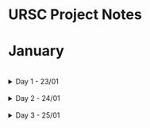 # URSC Project Notes

# January

<br>

<details>
  <summary>Day 1 - 23/01</summary>
  
### Task Assigned - SOC vs FPGA

# SoC (System on Chip):

![500px-ARMSoCBlockDiagram svg](https://github.com/ISRO-Project/Ramdev/assets/43489027/12a9f5fa-5b8d-4bfe-9446-df12eaedcb2b)

-> A System on a Chip (SoC) is an integrated circuit that integrates most or all components of a computer or other electronic system1. It usually includes a CPU (via a microprocessor or microcontroller), memory, input/output (I/O) ports, and secondary storage on a single substrate, such as silicon.

-> Higher-performance SoCs are often paired with dedicated and physically separate memory and secondary storage (such as LPDDR and eUFS or eMMC, respectively) chips, that may be layered on top of the SoC in what's known as a package on package (PoP) configuration, or be placed close to the SoC. Additionally, SoCs may use separate wireless modems.

-> Characteristics:
  - High level of integration
  - Low power consumption
  - Fixed architecture
  - Limited flexibility

ref: [System on a chip](https://en.wikipedia.org/wiki/System_on_a_chip), [Architecture of SoC](https://www.geeksforgeeks.org/architecture-of-soc/), [System on a Chip: How Smaller, Faster Devices are Made](https://www.ansys.com/en-in/blog/what-is-system-on-a-chip)

# FPGA (Field Programmable Gate Array):

##### Zynq UltraScale+ MPSoC ZCU104 Evaluation Kit
![1682465137359](https://github.com/ISRO-Project/Ramdev/assets/43489027/a23a5428-9fd0-4f91-b4a3-9264f2094e40)

-> Field Programmable Gate Arrays (FPGAs) are integrated circuits often sold off-the-shelf. They’re referred to as ‘field programmable’ because they provide customers the ability to reconfigure the hardware to meet specific use case requirements after the manufacturing process. This allows for feature upgrades and bug fixes to be performed in situ, which is especially useful for remote deployments.

-> FPGAs contain configurable logic blocks (CLBs) and a set of programmable interconnects that allow the designer to connect blocks and configure them to perform everything from simple logic gates to complex functions. Full SoC designs containing multiple processes can be put onto a single FPGA device

##### A Simplified CLB
![2210](https://github.com/ISRO-Project/Ramdev/assets/43489027/76948c8b-aebc-4b71-8761-c27149b1ab6c)

-> Characteristics:
  - Reconfigurability
  - Well suited for Parallel Processing
  - Custom Hardware Acceleration
  - High power consumption

ref: [ARM - What Is an FPGA?, Why Do Developers Select FPGA?](https://www.arm.com/glossary/fpga#:~:text=Field%20Programmable%20Gate%20Arrays%20(FPGAs,requirements%20after%20the%20manufacturing%20process.)), [AMD - Field Programmable Gate Array (FPGA)](https://www.xilinx.com/products/silicon-devices/fpga/what-is-an-fpga.html), [What's an FPGA?](https://www.youtube.com/watch?v=iHg0mmIg0UU&pp=ygUEZnBnYQ%3D%3D)

## SoC vs FPGA:
  - Flexibility: FPGAs provide more flexibility as they can be reprogrammed to desired application or functionality requirements after manufacturing. SoCs, on the other hand, are less flexible once designed.
  - Cost: FPGAs are generally more costly.
  - Power Consumption: FPGAs tend to consume more power.
  - Use cases:
    - FPGA - Flexibility and Customization, Complex designs, Prototyping
    - SoC - Integration and ease of use, Mobile Devices
</details>

<br>

<details>
  <summary>Day 2 - 24/01</summary>

### Task Assigned - ZCU 102, KCU 105

# Zynq UltraScale+ MPSoC ZCU102 Evaluation Kit

![1682465100889](https://github.com/ISRO-Project/Ramdev/assets/43489027/43092a3f-ee2e-435b-956f-117ebd792d1a)

-> ZCU 102 is a development board produced by Xilinx, a subsidiary of AMD, designed for prototyping and evaluating systems based on Xilinx Zynq UltraScale+ MPSoC. MPSoC stands for Multi-Processor System on Chip, which integrates a quad-core Arm Cortex-A53, dual-core Cortex-R5F, and a Mali-400 MP2 GPU, along with programmable logic fabric. ZCU 102 supports various peripherals and interfaces, such as PCIe, USB3, DisplayPort, SATA, Ethernet, and HDMI, as well as two FMC connectors for I/O expansion. ZCU 102 is suitable for applications in automotive, industrial, video, and communications domains.

#  AMD Kintex UltraScale FPGA KCU105 Evaluation Kit

![1684436489475](https://github.com/ISRO-Project/Ramdev/assets/43489027/9272f141-864f-4065-ac96-6c1829ce3b11)

-> KCU 105 is a development board that uses a Kintex UltraScale FPGA, a type of programmable logic device that can implement various digital circuits. The board has many features and interfaces that allow you to prototype and test different applications, such as video processing, cryptography, and neural networks.

-> Comparison

| Device                    | Zynq UltraScale+ MPSoC XCZU9EG               | Kintex UltraScale FPGA XCKU040               |
|---------------------------|----------------------------------------------|----------------------------------------------|
| Processor                 | Quad-core Arm Cortex-A53, dual-core Cortex-R5F, Mali-400 MP2 GPU | None                                         |
| System Logic Cells (K)    | 600                                          | 530                                          |
| Memory (Mb)               | 32.1                                         | 21.1                                         |
| DSP Slices                | 2,520                                        | 1,920                                        |
| Maximum I/O Pins          | 328                                          | 520                                          |
| Interfaces                | PCIe, USB3, DisplayPort, SATA, Ethernet, HDMI, FMC | PCIe, USB3, DisplayPort, Ethernet, FMC        |
| Clocks                    | 4 Si570 programmable oscillators, 2 Si5324 jitter attenuators | 4 Si570 programmable oscillators, 1 Si5324 jitter attenuator |
| Power                     | 12 V AC/DC adapter                           | 12 V AC/DC adapter                           |

ref: [Zynq UltraScale+ MPSoC ZCU102 Evaluation Kit](https://www.xilinx.com/products/boards-and-kits/ek-u1-zcu102-g.html), [AMD Kintex UltraScale FPGA KCU105 Evaluation Kit
](https://www.xilinx.com/products/boards-and-kits/kcu105.html)
</details>

<br>

<details>
  <summary>Day 3 - 25/01</summary>

### Task assigned - Systolic Array Architecture, 3x3 Dot Product implementation, Analyse working of 100x100

# Systolic Array Architecture

##### Systolic Array Architecture for CNN
![Systolic-Array-Architecture-for-CNN](https://github.com/ISRO-Project/Ramdev/assets/43489027/425a98a6-ecd4-40fd-9838-8dbcdc8cd42b)

-> A systolic array architecture is a type of parallel computing that uses a network of simple processing units called cells or nodes. Each node computes a partial result based on the data received from its neighbours and passes it along to the next node. The data flows through the network in a rhythmic way, like the pulse of the heart

-> A systolic array is composed of a grid of cells, each of which performs a simple operation on the data it receives from its neighbours. The data flows through the array in a regular pattern, like a wave or a pulse. The output of each cell is passed to the next cell in the direction of the data flow. The final result is obtained at the edge of the array after a certain number of cycles.

-> Systolic arrays are often used for applications that require high performance and efficiency, such as matrix multiplication, image processing, neural networks, and cryptography.

-> Characteristics:
  - Makes multiple uses of each data item, reduced need for
fetching/refetching
  - High concurrency
  - Scalability
  - Energy Efficiency

ref: [Parallel processing – systolic arrays](https://www.geeksforgeeks.org/parallel-processing-systolic-arrays/), [Systolic Arrays](https://www.sciencedirect.com/topics/computer-science/systolic-arrays), [Computer Architecture:
VLIW, DAE, Systolic Arrays ](https://course.ece.cmu.edu/~ece740/f13/lib/exe/fetch.php?media=onur-740-fall13-module5.3-vliw-dae-systolic.pdf)

### 3x3 Dot Product Implementation using Systolic Arrays and analysis of 100x100
-> Understood the concept using [A Beginner's Guide to Systolic Arrays: 3x3 multiplication using systolic arrays](https://www.youtube.com/watch?app=desktop&v=vADVh1ogNo0).

![maxresdefault](https://github.com/ISRO-Project/Ramdev/assets/43489027/18922b4d-f554-4d25-b8a8-66c54784b421)






